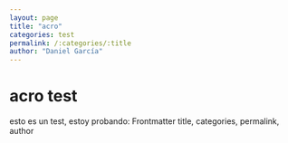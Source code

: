 ```yaml
---
layout: page
title: "acro"
categories: test
permalink: /:categories/:title
author: "Daniel García"
---
```


# acro test 

esto es un test, estoy probando:
Frontmatter
title, categories, permalink, author
